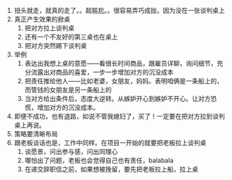1. 扭头就走，就真的走了。。超尴尬。。很容易弄巧成拙，因为没在一张谈判桌上
2. 真正产生效果的掀桌
    1. 把对方拉上谈判桌
    2. 还有一个不友好的第三桌也在桌上
    3. 把对方突然踢下谈判桌
3. 举例
    1. 表达出我想上桌的意愿——看很长时间商品，跟雇员详聊，询问细节，充分流露出对商品的喜爱，一步一步增加对方的沉没成本
    2. 把责任推给他人——比如老婆，女朋友，妈妈。表明咱俩是一条船上的，而管钱的女朋友是另一条船上的
    3. 当对方给出条件后，态度大逆转。从嫉妒开心到嫉妒不开心。让对方恐慌，增加对方的沉没成本。
4. 即便不成功，也有退路，如说不管我媳妇了，买了！一定要在把对方拉到谈判桌上再说。
5. 策略要清晰布局
6. 跟老板谈话也是，工作中同样。在项目一开始的就要把老板拉上谈判桌
    1. 谈愿景，问出参与感，问出同理心
    2. 哪怕出了问题，老板也会觉得自己也有责任，balabala
    3. 在递交辞职信之前，如果想被挽留，要先把老板拉上船，拉上桌
